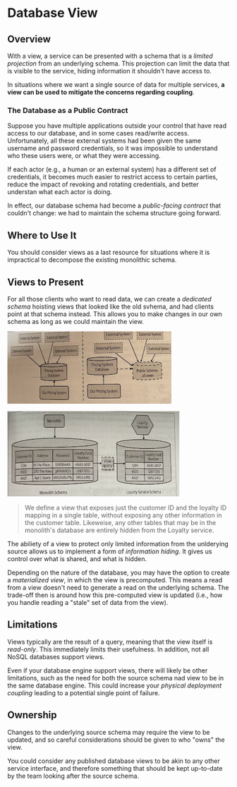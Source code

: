 # Database View

## Overview

With a view, a service can be presented with a schema that is a *limited projection* from an underlying schema. This projection can limit the data that is visible to the service, hiding information it shouldn't have access to.

In situations where we want a single source of data for multiple services, **a view can be used to mitigate the concerns regarding coupling**.

### The Database as a Public Contract

Suppose you have multiple applications outside your control that have read access to our database, and in some cases read/write access. Unfortunately, all these external systems had been given the same username and password credentials, so it was impossible to understand who these users were, or what they were accessing.

If each actor (e.g., a human or an external system) has a different set of credentials, it becomes much easier to restrict access to certain parties, reduce the impact of revoking and rotating credentials, and better understan what each actor is doing.

In effect, our database schema had become a *public-facing contract* that couldn't change: we had to maintain the schema structure going forward.

## Where to Use It

You should consider views as a last resource for situations where it is impractical to decompose the existing monolithic schema.

## Views to Present

For all those clients who want to read data, we can create a *dedicated schema* hoisting views that looked like the old svhema, and had clients point at that schema instead. This allows you to make changes in our own schema as long as we could maintain the view.

![](2021-11-13-18-09-55.png)

![](2021-11-13-18-12-27.png)

> We define a view that exposes just the customer ID and the loyalty ID mapping in a single table, without exposing any other information in the customer table. Likeweise, any other tables that may be in the monolith's database are entirely hidden from the Loyalty service.

The abiliety of a view to protect only limited information from the unlderying source allows us to implement a form of *information hiding*. It gives us control over what is shared, and what is hidden.

Depending on the nature of the database, you may have the option to create a *materialized view*, in which the view is precomputed. This means a read from a view doesn't need to generate a read on the underlying schema. The trade-off then is around how this pre-computed view is updated (i.e., how you handle reading a "stale" set of data from the view).

## Limitations

Views typically are the result of a query, meaning that the view itself is *read-only*. This immediately limits their usefulness. In addition, not all NoSQL databases support views.

Even if your database engine support views, there will likely be other limitations, such as the need for both the source schema nad view to be in the same database engine. This could increase your *physical deployment coupling* leading to a potential single point of failure.

## Ownership

Changes to the underlying source schema may require the view to be updated, and so careful considerations should be given to who "owns" the view.

You could consider any published database views to be akin to any other service interface, and therefore something that should be kept up-to-date by the team looking after the source schema.
